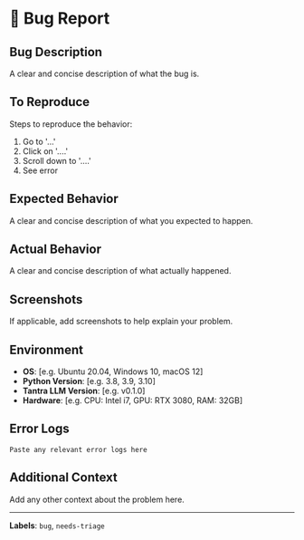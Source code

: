# 🐛 Bug Report

## **Bug Description**
A clear and concise description of what the bug is.

## **To Reproduce**
Steps to reproduce the behavior:
1. Go to '...'
2. Click on '....'
3. Scroll down to '....'
4. See error

## **Expected Behavior**
A clear and concise description of what you expected to happen.

## **Actual Behavior**
A clear and concise description of what actually happened.

## **Screenshots**
If applicable, add screenshots to help explain your problem.

## **Environment**
- **OS**: [e.g. Ubuntu 20.04, Windows 10, macOS 12]
- **Python Version**: [e.g. 3.8, 3.9, 3.10]
- **Tantra LLM Version**: [e.g. v0.1.0]
- **Hardware**: [e.g. CPU: Intel i7, GPU: RTX 3080, RAM: 32GB]

## **Error Logs**
```
Paste any relevant error logs here
```

## **Additional Context**
Add any other context about the problem here.

---

**Labels**: `bug`, `needs-triage`
